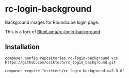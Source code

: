 # rc-login-background
Background images for Roundcube login page.

This is a fork of [BlueLama/rc-login-background](https://github.com/bluelama/rc-login-background)

## Installation
```
composer config repositories.rc-login-background vcs https://github.com/osiktech/rc_login_background.git

composer require "osiktech/rc_login_background:>=2.0.0"
```

